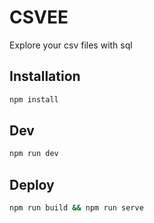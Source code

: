 # CSVEE

Explore your csv files with sql

## Installation

```bash
npm install
```

## Dev

```bash
npm run dev
```

## Deploy

```bash
npm run build && npm run serve
```
